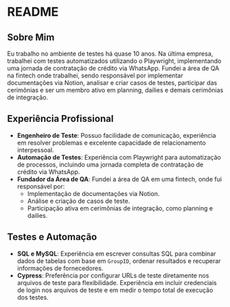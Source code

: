 # README

## Sobre Mim

Eu trabalho no ambiente de testes há quase 10 anos. Na última empresa, trabalhei com testes automatizados utilizando o Playwright, implementando uma jornada de contratação de crédito via WhatsApp. Fundei a área de QA na fintech onde trabalhei, sendo responsável por implementar documentações via Notion, analisar e criar casos de testes, participar das cerimônias e ser um membro ativo em planning, dailies e demais cerimônias de integração.

## Experiência Profissional

- **Engenheiro de Teste**: Possuo facilidade de comunicação, experiência em resolver problemas e excelente capacidade de relacionamento interpessoal.
- **Automação de Testes**: Experiência com Playwright para automatização de processos, incluindo uma jornada completa de contratação de crédito via WhatsApp.
- **Fundador da Área de QA**: Fundei a área de QA em uma fintech, onde fui responsável por:
  - Implementação de documentações via Notion.
  - Análise e criação de casos de teste.
  - Participação ativa em cerimônias de integração, como planning e dailies.

## Testes e Automação

- **SQL e MySQL**: Experiência em escrever consultas SQL para combinar dados de tabelas com base em `GroupID`, ordenar resultados e recuperar informações de fornecedores.
- **Cypress**: Preferência por configurar URLs de teste diretamente nos arquivos de teste para flexibilidade. Experiência em incluir credenciais de login nos arquivos de teste e em medir o tempo total de execução dos testes.
